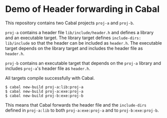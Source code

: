 # Demo of Header forwarding in Cabal

This repository contains two Cabal projects `proj-a` and `proj-b`.

`proj-a` contains a header file `lib/include/header.h` and defines a library
and an executable target. The library target defines `include-dirs:
lib/include` so that the header can be included as `header.h`. The executable
target depends on the library target and includes the header file as
`header.h`.

`proj-b` contains an executable target that depends on the `proj-a` library and
includes `proj-a`'s header file as `header.h`.

All targets compile successfully with Cabal.

```
$ cabal new-build proj-a:lib:proj-a
$ cabal new-build proj-a:exe:proj-a
$ cabal new-build proj-b:exe:proj-b
```

This means that Cabal forwards the header file and the `include-dirs` defined
in `proj-a:lib` to both `proj-a:exe:proj-a` and to `proj-b:exe:proj-b`.
